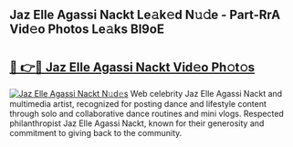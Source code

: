 ## Jaz Elle Agassi Nackt Le𝚊k𝚎d N𝚞𝚍e - Part-RrA Vid𝚎o Photos Le𝚊ks Bl9oE

# <h2><a href="http://fb2us44.evod.top/?m=Jaz+Elle+Agassi+Nackt">🔗 👉🔴 Jaz Elle Agassi Nackt Vid𝚎o Ph𝚘t𝚘s</a></h2>

[![Jaz Elle Agassi Nackt N𝚞d𝚎s](https://i.imgur.com/8V9OHl7.gif)](http://fb2us44.evod.top/?m=Jaz+Elle+Agassi+Nackt)
Web celebrity Jaz Elle Agassi Nackt and multimedia artist, recognized for posting dance and lifestyle content through solo and collaborative dance routines and mini vlogs. Respected philanthropist Jaz Elle Agassi Nackt, known for their generosity and commitment to giving back to the community. 
